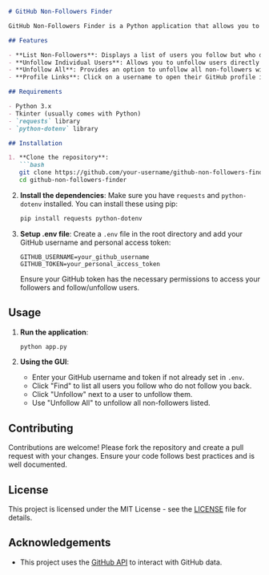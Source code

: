 ```markdown
# GitHub Non-Followers Finder

GitHub Non-Followers Finder is a Python application that allows you to identify GitHub users you follow but who do not follow you back. It provides an easy-to-use GUI where you can also unfollow users directly.

## Features

- **List Non-Followers**: Displays a list of users you follow but who do not follow you back.
- **Unfollow Individual Users**: Allows you to unfollow users directly from the application.
- **Unfollow All**: Provides an option to unfollow all non-followers with a single click.
- **Profile Links**: Click on a username to open their GitHub profile in your default browser.

## Requirements

- Python 3.x
- Tkinter (usually comes with Python)
- `requests` library
- `python-dotenv` library

## Installation

1. **Clone the repository**:
   ```bash
   git clone https://github.com/your-username/github-non-followers-finder.git
   cd github-non-followers-finder
   ```

2. **Install the dependencies**:
   Make sure you have `requests` and `python-dotenv` installed. You can install these using pip:
   ```bash
   pip install requests python-dotenv
   ```

3. **Setup .env file**:
   Create a `.env` file in the root directory and add your GitHub username and personal access token:
   ```
   GITHUB_USERNAME=your_github_username
   GITHUB_TOKEN=your_personal_access_token
   ```

   Ensure your GitHub token has the necessary permissions to access your followers and follow/unfollow users.

## Usage

1. **Run the application**:
   ```bash
   python app.py
   ```

2. **Using the GUI**:
   - Enter your GitHub username and token if not already set in `.env`.
   - Click "Find" to list all users you follow who do not follow you back.
   - Click "Unfollow" next to a user to unfollow them.
   - Use "Unfollow All" to unfollow all non-followers listed.

## Contributing

Contributions are welcome! Please fork the repository and create a pull request with your changes. Ensure your code follows best practices and is well documented.

## License

This project is licensed under the MIT License - see the [LICENSE](LICENSE) file for details.

## Acknowledgements

- This project uses the [GitHub API](https://docs.github.com/en/rest) to interact with GitHub data.
```

